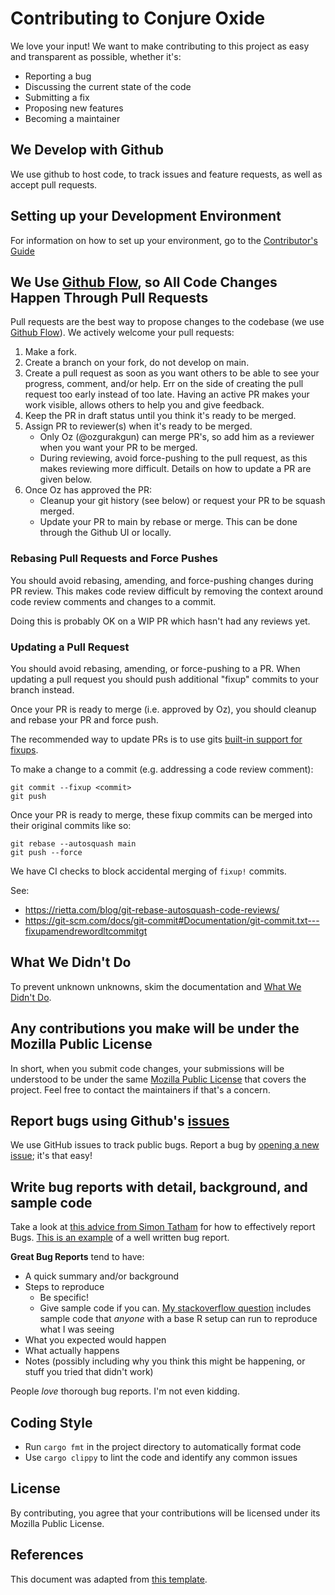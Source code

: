 # Contributing to Conjure Oxide
We love your input! We want to make contributing to this project as easy and transparent as possible, whether it's:

- Reporting a bug
- Discussing the current state of the code
- Submitting a fix
- Proposing new features
- Becoming a maintainer

## We Develop with Github
We use github to host code, to track issues and feature requests, as well as accept pull requests.

## Setting up your Development Environment
For information on how to set up your environment, go to the [Contributor's Guide](https://github.com/conjure-cp/conjure-oxide/wiki/Setting-up-your-development-environment)

## We Use [Github Flow](https://guides.github.com/introduction/flow/index.html), so All Code Changes Happen Through Pull Requests
Pull requests are the best way to propose changes to the codebase (we use [Github Flow](https://guides.github.com/introduction/flow/index.html)). We actively welcome your pull requests:

1. Make a fork.
2. Create a branch on your fork, do not develop on main.
3. Create a pull request as soon as you want others to be able to see your progress, comment, and/or help. Err on the side of creating the pull request too early instead of too late. Having an active PR makes your work visible, allows others to help you and give feedback.
4. Keep the PR in draft status until you think it's ready to be merged.
5. Assign PR to reviewer(s) when it's ready to be merged.
    - Only Oz (@ozgurakgun) can merge PR's, so add him as a reviewer when you
      want your PR to be merged.
    - During reviewing, avoid force-pushing to the pull request, as this makes
      reviewing more difficult. Details on how to update a PR are given below.
6. Once Oz has approved the PR:
    * Cleanup your git history (see below) or request your PR to be squash merged.
    * Update your PR to main by rebase or merge. This can be done through the
      Github UI or locally.

### Rebasing Pull Requests and Force Pushes

You should avoid rebasing, amending, and force-pushing changes during PR
review. This makes code review difficult by removing the context around code
review comments and changes to a commit. 

Doing this is probably OK on a WIP PR which hasn't had any reviews yet.

### Updating a Pull Request 

You should avoid rebasing, amending, or force-pushing to a PR. When updating a
pull request you should push additional "fixup" commits to your branch instead.

Once your PR is ready to merge (i.e. approved by Oz), you should cleanup and
rebase your PR and force push. 

The recommended way to update PRs is to use gits [built-in support for
fixups](https://git-scm.com/docs/git-commit#Documentation/git-commit.txt---fixupamendrewordltcommitgt).

To make a change to a commit (e.g. addressing a code review comment):

```
git commit --fixup <commit>
git push
```

Once your PR is ready to merge, these fixup commits can be merged into their
original commits like so: 

```
git rebase --autosquash main
git push --force
```

We have CI checks to block accidental merging of `fixup!` commits.


See: 
 * https://rietta.com/blog/git-rebase-autosquash-code-reviews/
 * https://git-scm.com/docs/git-commit#Documentation/git-commit.txt---fixupamendrewordltcommitgt



## What We Didn't Do
To prevent unknown unknowns, skim the documentation and [What We Didn't Do](https://github.com/conjure-cp/conjure-oxide/wiki/What-We-Didn%27t-Do).

## Any contributions you make will be under the Mozilla Public License
In short, when you submit code changes, your submissions will be understood to be under the same [Mozilla Public License](https://www.mozilla.org/en-US/MPL/2.0/) that covers the project. Feel free to contact the maintainers if that's a concern.

## Report bugs using Github's [issues](https://github.com/conjure-cp/conjure-oxide/issues)
We use GitHub issues to track public bugs. Report a bug by [opening a new issue](https://github.com/conjure-cp/conjure-oxide/issues/new); it's that easy!

## Write bug reports with detail, background, and sample code
Take a look at [this advice from Simon Tatham](https://www.chiark.greenend.org.uk/~sgtatham/bugs.html) for how to effectively report Bugs. [This is an example](http://stackoverflow.com/q/12488905/180626) of a well written bug report. 

**Great Bug Reports** tend to have:

- A quick summary and/or background
- Steps to reproduce
  - Be specific!
  - Give sample code if you can. [My stackoverflow question](http://stackoverflow.com/q/12488905/180626) includes sample code that *anyone* with a base R setup can run to reproduce what I was seeing
- What you expected would happen
- What actually happens
- Notes (possibly including why you think this might be happening, or stuff you tried that didn't work)

People *love* thorough bug reports. I'm not even kidding.

## Coding Style
- Run `cargo fmt` in the project directory to automatically format code
- Use `cargo clippy` to lint the code and identify any common issues

## License
By contributing, you agree that your contributions will be licensed under its Mozilla Public License.

## References
This document was adapted from [this template](https://gist.github.com/briandk/3d2e8b3ec8daf5a27a62).
